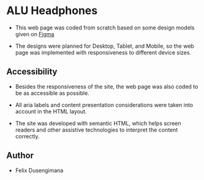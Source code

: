 # ALU Headphones
* This web page was coded from scratch based on some design models given on [Figma](https://www.figma.com/design/xxe8H7uIC9vnoEzGmFU0td/Holberton-School---Headphone-company--Copy-?node-id=0-1&t=s5K4UIH0O2o7b0i2-1)

* The designs were planned for Desktop, Tablet, and Mobile, so the web page was implemented with responsiveness to different device sizes.

## Accessibility
* Besides the responsiveness of the site, the web page was also coded to be as accessible as possible.

* All aria labels and content presentation considerations were taken into account in the HTML layout.

* The site was developed with semantic HTML, which helps screen readers and other assistive technologies to interpret the content correctly.

## Author
* Felix Dusengimana
